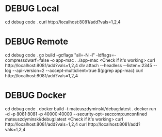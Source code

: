 
# DEBUG Local
cd debug
code .
<Run server from VS Code>
curl http://localhost:8081/add?vals=1,2,4
<Set breakpoint>
<Show in VS Code that we hit the breakpoint>


# DEBUG Remote
cd debug
code .
go build -gcflags "all=-N -l" -ldflags=-compressdwarf=false -o app-mac .
<Run app>
./app-mac
<Split terminal horizontally>
<Check if it's working>
curl http://localhost:8081/add?vals=1,2,4
dlv attach --headless --listen=:2345 --log --api-version=2 --accept-multiclient=true $(pgrep app-mac)
<Open VS Code and show the launch.json file>
<Set breakpoint>
<Run debugger>
curl http://localhost:8081/add?vals=1,2,4
<Show in VS Code that we hit the breakpoint>


# DEBUG Docker
cd debug
code .
docker build -t mateuszdyminski/debug:latest .
docker run -d -p 8081:8081 -p 40000:40000 --security-opt=seccomp:unconfined mateuszdyminski/debug:latest
<Split terminal horizontally>
<Check if it's working>
curl http://localhost:8081/add?vals=1,2,4
<Open VS Code and show the launch.json file>
<Set breakpoint>
<Run debugger>
curl http://localhost:8081/add?vals=1,2,4
<Show in VS Code that we hit the breakpoint>